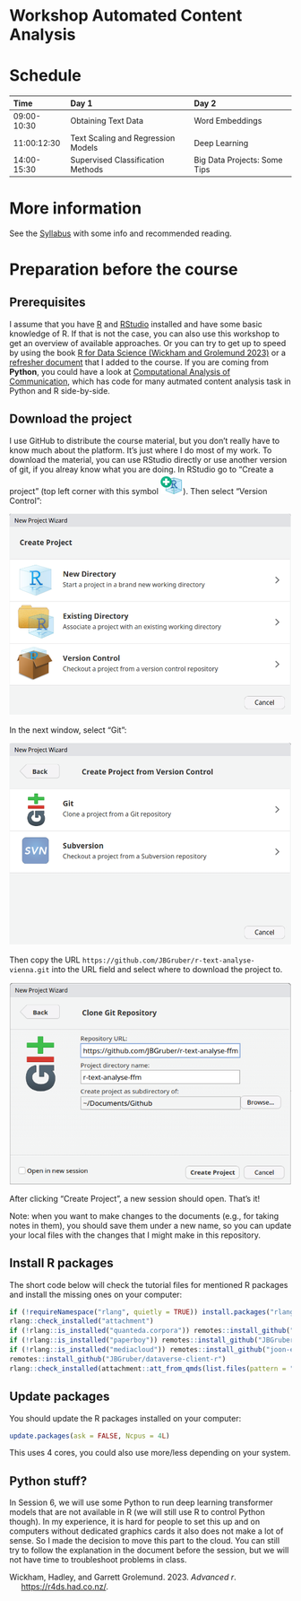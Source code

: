 # Workshop Automated Content Analysis

# Schedule

| Time        | Day 1                              | Day 2                        |
|:------------|:-----------------------------------|:-----------------------------|
| 09:00-10:30 | Obtaining Text Data                | Word Embeddings              |
| 11:00:12:30 | Text Scaling and Regression Models | Deep Learning                |
| 14:00-15:30 | Supervised Classification Methods  | Big Data Projects: Some Tips |

# More information

See the [Syllabus](0_Syllabus.pdf) with some info and recommended
reading.

# Preparation before the course

## Prerequisites

I assume that you have [R](https://cran.rstudio.com/) and
[RStudio](https://posit.co/download/rstudio-desktop/) installed and have
some basic knowledge of R. If that is not the case, you can also use
this workshop to get an overview of available approaches. Or you can try
to get up to speed by using the book [R for Data Science (Wickham and
Grolemund 2023)](https://r4ds.had.co.nz/) or a [refresher
document](https://github.com/JBGruber/r-text-analyse-vienna/blob/main/1_Obtaining_Text_Data.qmd)
that I added to the course. If you are coming from **Python**, you could
have a look at [Computational Analysis of
Communication](https://cssbook.net/), which has code for many autmated
content analysis task in Python and R side-by-side.

## Download the project

I use GitHub to distribute the course material, but you don’t really
have to know much about the platform. It’s just where I do most of my
work. To download the material, you can use RStudio directly or use
another version of git, if you alreay know what you are doing. In
RStudio go to “Create a project” (top left corner with this symbol
![](media/new_project.png)). Then select “Version Control”:

![](media/wizard.png)

In the next window, select “Git”:

![](media/wizard-2.png)

Then copy the URL
`https://github.com/JBGruber/r-text-analyse-vienna.git` into the URL
field and select where to download the project to.

![](media/wizard-3.png)

After clicking “Create Project”, a new session should open. That’s it!

Note: when you want to make changes to the documents (e.g., for taking
notes in them), you should save them under a new name, so you can update
your local files with the changes that I might make in this repository.

## Install R packages

The short code below will check the tutorial files for mentioned R
packages and install the missing ones on your computer:

``` r
if (!requireNamespace("rlang", quietly = TRUE)) install.packages("rlang", dependencies = TRUE)
rlang::check_installed("attachment")
if (!rlang::is_installed("quanteda.corpora")) remotes::install_github("quanteda/quanteda.corpora")
if (!rlang::is_installed("paperboy")) remotes::install_github("JBGruber/paperboy")
if (!rlang::is_installed("mediacloud")) remotes::install_github("joon-e/mediacloud")
remotes::install_github("JBGruber/dataverse-client-r")
rlang::check_installed(attachment::att_from_qmds(list.files(pattern = ".qmd")))
```

## Update packages

You should update the R packages installed on your computer:

``` r
update.packages(ask = FALSE, Ncpus = 4L)
```

This uses 4 cores, you could also use more/less depending on your
system.

## Python stuff?

In Session 6, we will use some Python to run deep learning transformer
models that are not available in R (we will still use R to control
Python though). In my experience, it is hard for people to set this up
and on computers without dedicated graphics cards it also does not make
a lot of sense. So I made the decision to move this part to the cloud.
You can still try to follow the explanation in the document before the
session, but we will not have time to troubleshoot problems in class.

<div id="refs" class="references csl-bib-body hanging-indent">

<div id="ref-wickhamr4ds2023" class="csl-entry">

Wickham, Hadley, and Garrett Grolemund. 2023. *Advanced r*.
<https://r4ds.had.co.nz/>.

</div>

</div>
